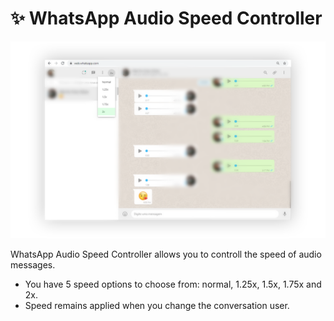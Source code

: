 # ✨ WhatsApp Audio Speed Controller

<div style="text-align:center"><img src="./cover.png" width="600" alt="WhatsApp Screenshot" /></div>

WhatsApp Audio Speed Controller allows you to controll the speed of audio messages. 

- You have 5 speed options to choose from: normal, 1.25x, 1.5x, 1.75x and 2x.
- Speed remains applied when you change the conversation user.